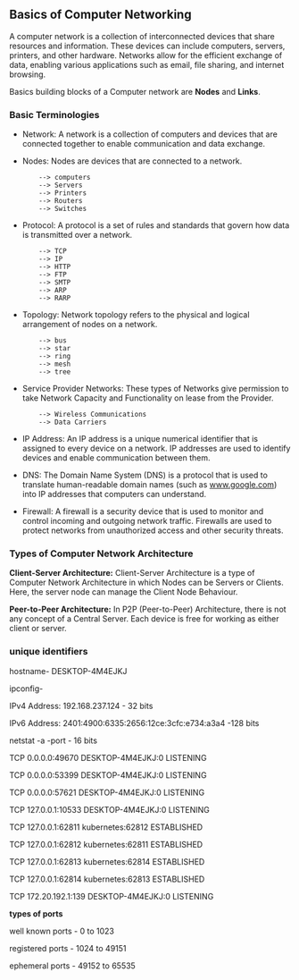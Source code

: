 ## Basics of Computer Networking

A computer network is a collection of interconnected devices that share resources and information. These devices can include computers, servers, printers, and other hardware. Networks allow for the efficient exchange of data, enabling various applications such as email, file sharing, and internet browsing.

Basics building blocks of a Computer network are **Nodes** and **Links**.

### Basic Terminologies
- Network: A network is a collection of computers and devices that are connected together to enable communication and data exchange.
- Nodes: Nodes are devices that are connected to a network.
  
          --> computers
          --> Servers
          --> Printers
          --> Routers
          --> Switches
- Protocol: A protocol is a set of rules and standards that govern how data is transmitted over a network.

          --> TCP
          --> IP
          --> HTTP
          --> FTP
          --> SMTP
          --> ARP
          --> RARP
- Topology: Network topology refers to the physical and logical arrangement of nodes on a network. 

          --> bus
          --> star
          --> ring
          --> mesh
          --> tree
- Service Provider Networks: These types of Networks give permission to take Network Capacity and Functionality on lease from the Provider.

          --> Wireless Communications
          --> Data Carriers
- IP Address: An IP address is a unique numerical identifier that is assigned to every device on a network. IP addresses are used to identify devices and enable communication between them.

- DNS: The Domain Name System (DNS) is a protocol that is used to translate human-readable domain names (such as www.google.com) into IP addresses that computers can understand.

- Firewall: A firewall is a security device that is used to monitor and control incoming and outgoing network traffic. Firewalls are used to protect networks from unauthorized access and other security threats.

### Types of Computer Network Architecture

**Client-Server Architecture:** Client-Server Architecture is a type of Computer Network Architecture in which Nodes can be Servers or Clients. Here, the server node can manage the Client Node Behaviour.

**Peer-to-Peer Architecture:** In P2P (Peer-to-Peer) Architecture, there is not any concept of a Central Server. Each device is free for working as either client or server.

### unique identifiers

hostname- DESKTOP-4M4EJKJ

ipconfig-  

IPv4 Address: 192.168.237.124 - 32 bits

IPv6 Address: 2401:4900:6335:2656:12ce:3cfc:e734:a3a4 -128 bits
           
netstat -a -port  - 16 bits

  TCP    0.0.0.0:49670          DESKTOP-4M4EJKJ:0      LISTENING 
  
  TCP    0.0.0.0:53399          DESKTOP-4M4EJKJ:0      LISTENING
  
  TCP    0.0.0.0:57621          DESKTOP-4M4EJKJ:0      LISTENING
  
  TCP    127.0.0.1:10533        DESKTOP-4M4EJKJ:0      LISTENING
  
  TCP    127.0.0.1:62811        kubernetes:62812       ESTABLISHED
  
  TCP    127.0.0.1:62812        kubernetes:62811       ESTABLISHED
  
  TCP    127.0.0.1:62813        kubernetes:62814       ESTABLISHED
  
  TCP    127.0.0.1:62814        kubernetes:62813       ESTABLISHED
  
  TCP    172.20.192.1:139       DESKTOP-4M4EJKJ:0      LISTENING
  
**types of ports**

well known ports - 0 to 1023

registered ports - 1024 to 49151

ephemeral ports - 49152 to 65535

